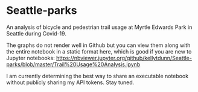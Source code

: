 # Seattle-parks
An analysis of bicycle and pedestrian trail usage at Myrtle Edwards Park in Seattle during Covid-19.

The graphs do not render well in Github but you can view them along with the entire notebook in a static format here, which is good if you are new to Jupyter notebooks: https://nbviewer.jupyter.org/github/kellytdunn/Seattle-parks/blob/master/Trail%20Usage%20Analysis.ipynb

I am currently determining the best way to share an executable notebook without publicly sharing my API tokens. Stay tuned.
